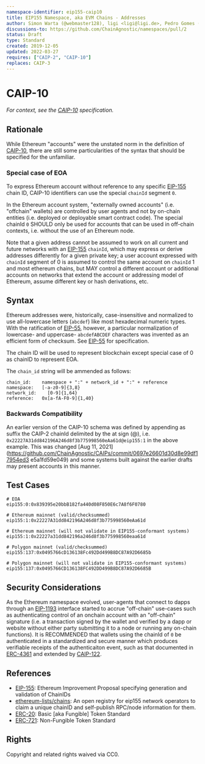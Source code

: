```yaml
---
namespace-identifier: eip155-caip10
title: EIP155 Namespace, aka EVM Chains - Addresses
author: Simon Warta (@webmaster128), ligi <ligi@ligi.de>, Pedro Gomes (@pedrouid), Antoine Herzog (@antoineherzog), Joel Thorstensson (@oed)
discussions-to: https://github.com/ChainAgnostic/namespaces/pull/2
status: Draft
type: Standard
created: 2019-12-05
updated: 2022-03-27
requires: ["CAIP-2", "CAIP-10"]
replaces: CAIP-3
---
```


# CAIP-10

*For context, see the [CAIP-10][] specification.*

## Rationale

While Ethereum "accounts" were the unstated norm in the definition of
[CAIP-10][], there are still some particularities of the syntax that should be
specified for the unfamiliar.  

### Special case of EOA

To express Ethereum account without reference to any specific [EIP-155][] chain ID, CAIP-10 identifiers can use the special `chainId` segment `0`.

In the Ethereum account system, "externally owned accounts" (i.e. "offchain" wallets) are controlled by user agents and not by on-chain entities (i.e. deployed or deployable smart contract code). 
The special chainId `0` SHOULD only be used for accounts that can be used in off-chain contexts, i.e. without the use of an Ethereum node.

Note that a given address cannot be assumed to work on all current and future networks with an [EIP-155][] `chainId`, which may express or derive addresses differently for a given private key; a user account expressed with `chainId` segment of 0 is assumed to control the same account on `chainId` 1 and most ethereum chains, but MAY control a different account or additional accounts on networks that extend the account or addressing model of Ethereum, assume different key or hash derivations, etc.

## Syntax

Ethereum addresses were, historically, case-insensitive and normalized to use
all-lowercase letters (`abcdef`) like most hexadecimal numeric types.  With the
ratification of [EIP-55][], however, a particular normalization of lowercase- and
uppercase- `abcdefABCDEF` characters was invented as an efficient form of
checksum. See [EIP-55][] for specification.

The chain ID will be used to represent blockchain except special case of 0 as chainID to represent EOA.

The `chain_id` string will be ammended as follows:

```
chain_id:    namespace + ":" + network_id + ":" + reference
namespace:   [-a-z0-9]{3,8}
network_id:    [0-9]{1,64}
reference:   0x[a-fA-F0-9]{1,40}
```

### Backwards Compatibility

An earlier version of the CAIP-10 schema was defined by appending as suffix the
CAIP-2 chainId delimited by the at sign (@), i.e.
`0x22227A31dd842196A246d8f3b775998560eAa61d@eip155:1` in the above example. This
was changed [Aug 11,
2021](https://github.com/ChainAgnostic/CAIPs/commit/0697e26601d30d8e99df17954ed3
e5a1fd59e049) and some systems built against the earlier drafts may present
accounts in this manner.

## Test Cases

```
# EOA
eip155:0:0x839395e20bbB182fa440d08F850E6c7A8f6F0780

# Ethereum mainnet (valid/checksummed)
eip155:1:0x22227A31dd842196A246d8f3b775998560eAa61d

# Ethereum mainnet (will not validate in EIP155-conformant systems)
eip155:1:0x22227a31dd842196a246d8f3b775998560eaa61d

# Polygon mainnet (valid/checksummed)
eip155:137:0x0495766cD136138Fc492Dd499B8DC87A92D6685b

# Polygon mainnet (will not validate in EIP155-conformant systems)
eip155:137:0x0495766CD136138FC492DD499B8DC87A92D6685B

```

## Security Considerations

As the Ethereum namespace evolved, user-agents that connect to dapps through an [EIP-1193][] interface started to accrue "off-chain" use-cases such as authenticating control of an onchain account with an "off-chain" signature (i.e. a transaction signed by the wallet and verified by a dapp or website without either party submitting it to a node or running any on-chain functions). It is RECOMMENDED that wallets using the chainId of `0` be authenticated in a standardized and secure manner which produces verifiable receipts of the authenticaiton event, such as that documented in [ERC-4361][] and extended by [CAIP-122][].

## References

- [EIP-155][]: Ethereum Improvement Proposal specifying generation and validation of ChainIDs
- [ethereum-lists/chains][]: An open registry for eip155 network operators to claim a
      unique chainID and self-publish RPC/node information for them.
- [ERC-20][]: Basic [aka Fungible] Token Standard
- [ERC-721][]: Non-Fungible Token Standard

[ethereum-lists/chains]: https://github.com/ethereum-lists/chains
[CAIP-2]: https://github.com/ChainAgnostic/CAIPs/blob/master/CAIPs/caip-2.md
[CAIP-10]: https://github.com/ChainAgnostic/CAIPs/blob/master/CAIPs/caip-10.md
[CAIP-19]: https://github.com/ChainAgnostic/CAIPs/blob/master/CAIPs/caip-19.md
[CAIP-21]: https://github.com/ChainAgnostic/CAIPs/blob/master/CAIPs/caip-21.md
[CAIP-22]: https://github.com/ChainAgnostic/CAIPs/blob/master/CAIPs/caip-22.md
[CAIP-122]: https://chainagnostic.org/CAIPs/caip-122
[ERC-4361]: https://eips.ethereum.org/EIPS/eip-4361
[EIP-1193]: https://eips.ethereum.org/EIPS/eip-1193
[EIP-155]: https://eips.ethereum.org/EIPS/eip-155
[EIP-55]: https://eips.ethereum.org/EIPS/eip-55
[ERC-20]: https://eips.ethereum.org/EIPS/eip-20
[ERC-721]: https://eips.ethereum.org/EIPS/eip-721


## Rights

Copyright and related rights waived via CC0.
